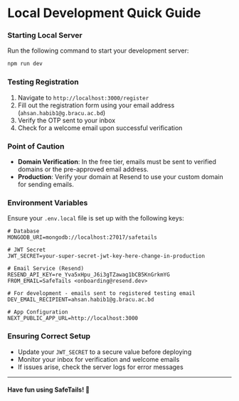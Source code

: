 # Local Development Quick Guide

### Starting Local Server
Run the following command to start your development server:
```bash
npm run dev
```

### Testing Registration
1. Navigate to `http://localhost:3000/register`
2. Fill out the registration form using your email address (`ahsan.habib1@g.bracu.ac.bd`)
3. Verify the OTP sent to your inbox
4. Check for a welcome email upon successful verification

### Point of Caution
- **Domain Verification**: In the free tier, emails must be sent to verified domains or the pre-approved email address.
- **Production**: Verify your domain at Resend to use your custom domain for sending emails.

### Environment Variables
Ensure your `.env.local` file is set up with the following keys:
```env
# Database
MONGODB_URI=mongodb://localhost:27017/safetails

# JWT Secret
JWT_SECRET=your-super-secret-jwt-key-here-change-in-production

# Email Service (Resend)
RESEND_API_KEY=re_Yva5xHpu_J6i3gTZawag1bCB5KnGrkmYG
FROM_EMAIL=SafeTails <onboarding@resend.dev>

# For development - emails sent to registered testing email
DEV_EMAIL_RECIPIENT=ahsan.habib1@g.bracu.ac.bd

# App Configuration
NEXT_PUBLIC_APP_URL=http://localhost:3000
```

### Ensuring Correct Setup
- Update your `JWT_SECRET` to a secure value before deploying
- Monitor your inbox for verification and welcome emails
- If issues arise, check the server logs for error messages

---
#### Have fun using SafeTails! 🚀

